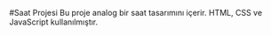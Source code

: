 #Saat Projesi
Bu proje analog bir saat tasarımını içerir. 
HTML, CSS ve JavaScript kullanılmıştır.

